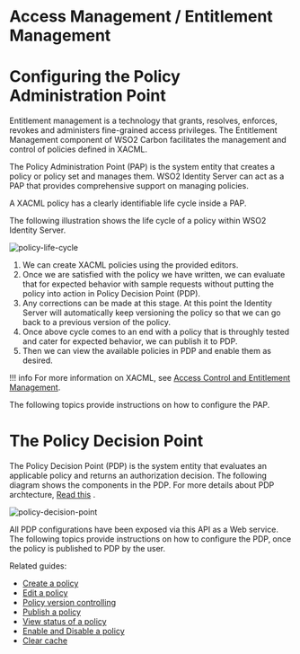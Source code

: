 # Access Management  / Entitlement Management

# Configuring the Policy Administration Point

Entitlement management is a technology that grants, resolves, enforces, 
revokes and administers fine-grained access privileges. The Entitlement Management 
component of WSO2 Carbon facilitates the management and control of policies 
defined in XACML.

The Policy Administration Point (PAP) is the system entity that creates
a policy or policy set and manages them. WSO2 Identity Server can act as
a PAP that provides comprehensive support on managing policies.

A XACML policy has a clearly identifiable life cycle inside a PAP.

The following illustration shows the life cycle of a policy within WSO2
Identity Server.

![policy-life-cycle]({{base_path}}/assets/img/tutorials/policy-life-cycle.png)

1.  We can create XACML policies using the provided editors.
2.  Once we are satisfied with the policy we have written, we can
    evaluate that for expected behavior with sample requests without
    putting the policy into action in Policy Decision Point (PDP).
3.  Any corrections can be made at this stage. At this point the
    Identity Server will automatically keep versioning the policy so
    that we can go back to a previous version of the policy.
4.  Once above cycle comes to an end with a policy that is throughly
    tested and cater for expected behavior, we can publish it to PDP.
5.  Then we can view the available policies in PDP and enable them as
    desired.

!!! info
	For more information on XACML, see [Access Control and Entitlement
	Management]({{base_path}}/get-started/access-control-and-entitlement-management).

The following topics provide instructions on how to configure the PAP.

# The Policy Decision Point

The Policy Decision Point (PDP) is the system entity that evaluates an
applicable policy and returns an authorization decision. The following
diagram shows the components in the PDP. For more details about PDP
archtecture, [Read
this]({{base_path}}/get-started/access-control-and-entitlement-management)
.

![policy-decision-point]({{base_path}}/assets/img/tutorials/policy-decision-point.png)

All PDP configurations have been exposed via this API as a Web service.
The following topics provide instructions on how to configure the PDP,
once the policy is published to PDP by the user.

Related guides:
- [Create a policy]({{base_path}}/authorization/create-a-policy.md)
- [Edit a policy]({{base_path}}/authorization/edit-a-policy.md)
- [Policy version controlling]({{base_path}}/authorization/version-control.md)
- [Publish a policy]({{base_path}}/authorization/publish-a-policy.md)
- [View status of a policy]({{base_path}}/authorization/view-status.md)
- [Enable and Disable a policy]({{base_path}}/authorization/enable-disable-policy.md)
- [Clear cache]({{base_path}}/authorization/clear-cache.md)
